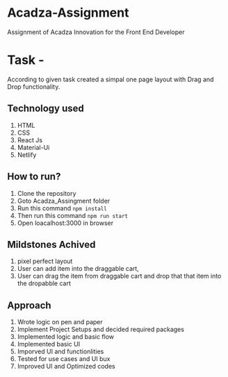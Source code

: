
# Acadza-Assignment
Assignment of Acadza Innovation for the Front End Developer

# Task -
According to given task created a simpal one page layout with Drag and Drop functionality.

## Technology used

1) HTML
2) CSS
3) React Js
4) Material-Ui
5) Netlify


## How to run?
1) Clone the repository
2) Goto Acadza_Assingment folder
3) Run this command `npm install`
4) Then run this command `npm run start`
5) Open loacalhost:3000 in browser 



## Mildstones Achived
1) pixel perfect layout
2) User can add item into the draggable cart,
3) User can drag the item from draggable cart and drop that that item into the dropabble cart



## Approach
1) Wrote logic on pen and paper
2) Implement Project Setups and decided required packages
3) Implemented logic and basic flow
4) Implemented basic UI
5) Imporved UI and functionlities 
6) Tested for use cases and UI bux
7) Improved UI and Optimized codes
